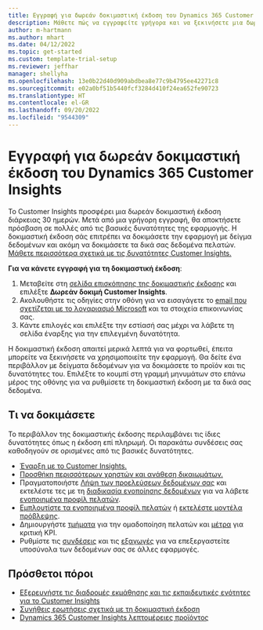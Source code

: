 ```yaml
---
title: Εγγραφή για δωρεάν δοκιμαστική έκδοση του Dynamics 365 Customer Insights
description: Μάθετε πώς να εγγραφείτε γρήγορα και να ξεκινήσετε μια δωρεάν δοκιμαστική έκδοση του Customer Insights. Εξερευνήστε την εφαρμογή και βρείτε επιπλέον πόρους εκμάθησης.
author: m-hartmann
ms.author: mhart
ms.date: 04/12/2022
ms.topic: get-started
ms.custom: template-trial-setup
ms.reviewer: jeffhar
manager: shellyha
ms.openlocfilehash: 13e0b22d40d909abdbea8e77c9b4795ee42271c8
ms.sourcegitcommit: e02a0bf51b5440fcf3284d410f24ea652fe90723
ms.translationtype: HT
ms.contentlocale: el-GR
ms.lasthandoff: 09/20/2022
ms.locfileid: "9544309"
---
```

# <a name="sign-up-for-a-free-dynamics-365-customer-insights-trial"></a>Εγγραφή για δωρεάν δοκιμαστική έκδοση του Dynamics 365 Customer Insights

Το Customer Insights προσφέρει μια δωρεάν δοκιμαστική έκδοση διάρκειας 30 ημερών. Μετά από μια γρήγορη εγγραφή, θα αποκτήσετε πρόσβαση σε πολλές από τις βασικές δυνατότητες της εφαρμογής. Η δοκιμαστική έκδοση σάς επιτρέπει να δοκιμάσετε την εφαρμογή με δείγμα δεδομένων και ακόμη να δοκιμάσετε τα δικά σας δεδομένα πελατών. [Μάθετε περισσότερα σχετικά με τις δυνατότητες Customer Insights.](overview.md)

**Για να κάνετε εγγραφή για τη δοκιμαστική έκδοση**:

1. Μεταβείτε στη [σελίδα επισκόπησης της δοκιμαστικής έκδοσης](https://dynamics.microsoft.com/ai/customer-insights/) και επιλέξτε **Δωρεάν δοκιμή Customer Insights**.
1. Ακολουθήστε τις οδηγίες στην οθόνη για να εισαγάγετε το [email που σχετίζεται με το λογαριασμό Microsoft](https://support.microsoft.com/windows/what-is-a-microsoft-account-4a7c48e9-ff5a-e9c6-5a5c-1a57d66c3bfa) και τα στοιχεία επικοινωνίας σας.
1. Κάντε επιλογές και επιλέξτε την εστίασή σας μέχρι να λάβετε τη σελίδα έναρξης για την επιλεγμένη δυνατότητα.

Η δοκιμαστική έκδοση απαιτεί μερικά λεπτά για να φορτωθεί, έπειτα μπορείτε να ξεκινήσετε να χρησιμοποιείτε την εφαρμογή. Θα δείτε ένα περιβάλλον με δείγματα δεδομένων για να δοκιμάσετε το προϊόν και τις δυνατότητες του. Επιλέξτε το κουμπί στη γραμμή μηνυμάτων στο επάνω μέρος της οθόνης για να ρυθμίσετε τη δοκιμαστική έκδοση με τα δικά σας δεδομένα.

## <a name="what-to-try"></a>Τι να δοκιμάσετε

Το περιβάλλον της δοκιμαστικής έκδοσης περιλαμβάνει τις ίδιες δυνατότητες όπως η έκδοση επί πληρωμή. Οι παρακάτω συνδέσεις σας καθοδηγούν σε ορισμένες από τις βασικές δυνατότητες.

- [Έναρξη με το Customer Insights.](get-started.md)
- [Προσθήκη περισσότερων χρηστών και ανάθεση δικαιωμάτων.](permissions.md)
- Πραγματοποιήστε [Λήψη των προελεύσεων δεδομένων σας](data-sources.md) και εκτελέστε τες με τη [διαδικασία ενοποίησης δεδομένων](data-unification.md) για να λάβετε [ενοποιημένα προφίλ πελατών](customer-profiles.md).
- [Εμπλουτίστε τα ενοποιημένα προφίλ πελατών](enrichment-hub.md) ή [εκτελέστε μοντέλα πρόβλεψης](predictions-overview.md).
- Δημιουργήστε [τμήματα](segments.md) για την ομαδοποίηση πελατών και [μέτρα](measures.md) για κριτική KPI.
- Ρυθμίστε τις [συνδέσεις](connections.md) και τις [εξαγωγές](export-destinations.md) για να επεξεργαστείτε υποσύνολα των δεδομένων σας σε άλλες εφαρμογές.

## <a name="additional-resources"></a>Πρόσθετοι πόροι

- [Εξερευνήστε τις διαδρομές εκμάθησης και τις εκπαιδευτικές ενότητες για το Customer Insights](/training/browse/?products=dynamics-cust-insights)
- [Συνήθεις ερωτήσεις σχετικά με τη δοκιμαστική έκδοση](trial-faq.md)
- [Dynamics 365 Customer Insights λεπτομέρειες προϊόντος](https://dynamics.microsoft.com/ai/customer-insights/)

